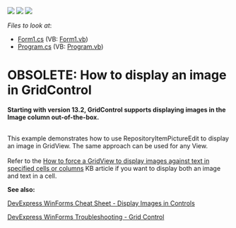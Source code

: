 <!-- default badges list -->
![](https://img.shields.io/endpoint?url=https://codecentral.devexpress.com/api/v1/VersionRange/134079056/13.2.1%2B)
[![](https://img.shields.io/badge/Open_in_DevExpress_Support_Center-FF7200?style=flat-square&logo=DevExpress&logoColor=white)](https://supportcenter.devexpress.com/ticket/details/E3819)
[![](https://img.shields.io/badge/📖_How_to_use_DevExpress_Examples-e9f6fc?style=flat-square)](https://docs.devexpress.com/GeneralInformation/403183)
<!-- default badges end -->
<!-- default file list -->
*Files to look at*:

* [Form1.cs](./CS/Form1.cs) (VB: [Form1.vb](./VB/Form1.vb))
* [Program.cs](./CS/Program.cs) (VB: [Program.vb](./VB/Program.vb))
<!-- default file list end -->
# OBSOLETE: How to display an image in GridControl



<p><strong>Starting with version 13.2, GridControl supports displaying images in the Image column out-of-the-box.</strong> </p>
<p><br>This example demonstrates how to use RepositoryItemPictureEdit to display an image in GridView. The same approach can be used for any View.<br><br>Refer to the <a href="https://www.devexpress.com/Support/Center/p/K18337">How to force a GridView to display images against text in specified cells or columns</a> KB article if you want to display both an image and text in a cell.</p>

<b>See also:</b>

[DevExpress WinForms Cheat Sheet - Display Images in Controls](https://go.devexpress.com/CheatSheets_WinForms_Examples_T914488.aspx)

[DevExpress WinForms Troubleshooting - Grid Control](https://go.devexpress.com/CheatSheets_WinForms_Examples_T934742.aspx)

<br/>


